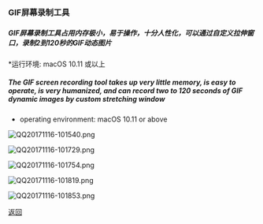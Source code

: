 ### GIF屏幕录制工具

##### GIF屏幕录制工具占用内存极小，易于操作，十分人性化，可以通过自定义拉伸窗口，录制2到120秒的GIF动态图片
*运行环境: macOS 10.11 或以上


##### The GIF screen recording tool takes up very little memory, is easy to operate, is very humanized, and can record two to 120 seconds of GIF dynamic images by custom stretching window
* operating environment: macOS 10.11 or above

![QQ20171116-101540.png](http://upload-images.jianshu.io/upload_images/2105518-ff2e860497f7d5cd.png?imageMogr2/auto-orient/strip%7CimageView2/2/w/1240)

![QQ20171116-101729.png](http://upload-images.jianshu.io/upload_images/2105518-cf05e3223223434d.png?imageMogr2/auto-orient/strip%7CimageView2/2/w/1240)

![QQ20171116-101754.png](http://upload-images.jianshu.io/upload_images/2105518-f1f74ced4a14e544.png?imageMogr2/auto-orient/strip%7CimageView2/2/w/1240)

![QQ20171116-101819.png](http://upload-images.jianshu.io/upload_images/2105518-2e03a4a98b85299e.png?imageMogr2/auto-orient/strip%7CimageView2/2/w/1240)

![QQ20171116-101853.png](http://upload-images.jianshu.io/upload_images/2105518-c8dd9d12794c7d4c.png?imageMogr2/auto-orient/strip%7CimageView2/2/w/1240)


[返回](./)
